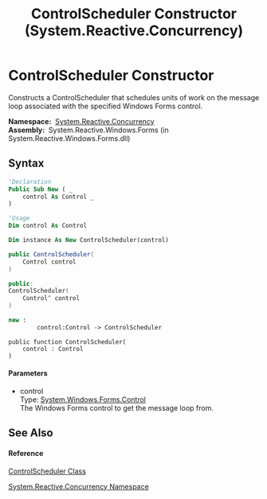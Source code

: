 ﻿---
title: ControlScheduler Constructor  (System.Reactive.Concurrency)
TOCTitle: ControlScheduler Constructor
ms:assetid: M:System.Reactive.Concurrency.ControlScheduler.#ctor(System.Windows.Forms.Control)
ms:mtpsurl: https://msdn.microsoft.com/en-us/library/system.reactive.concurrency.controlscheduler.controlscheduler(v=VS.103)
ms:contentKeyID: 36069050
ms.date: 06/28/2011
mtps_version: v=VS.103
f1_keywords:
- System.Reactive.Concurrency.ControlScheduler.#ctor
- System.Reactive.Concurrency.ControlScheduler.ControlScheduler
dev_langs:
- CSharp
- JScript
- VB
- FSharp
- c++
---

# ControlScheduler Constructor

Constructs a ControlScheduler that schedules units of work on the message loop associated with the specified Windows Forms control.

**Namespace:**  [System.Reactive.Concurrency](hh229042\(v=vs.103\).md)  
**Assembly:**  System.Reactive.Windows.Forms (in System.Reactive.Windows.Forms.dll)

## Syntax

``` vb
'Declaration
Public Sub New ( _
    control As Control _
)
```

``` vb
'Usage
Dim control As Control

Dim instance As New ControlScheduler(control)
```

``` csharp
public ControlScheduler(
    Control control
)
```

``` c++
public:
ControlScheduler(
    Control^ control
)
```

``` fsharp
new : 
        control:Control -> ControlScheduler
```

``` jscript
public function ControlScheduler(
    control : Control
)
```

#### Parameters

  - control  
    Type: [System.Windows.Forms.Control](https://msdn.microsoft.com/en-us/library/36cd312w)  
    The Windows Forms control to get the message loop from.  

## See Also

#### Reference

[ControlScheduler Class](hh212067\(v=vs.103\).md)

[System.Reactive.Concurrency Namespace](hh229042\(v=vs.103\).md)

